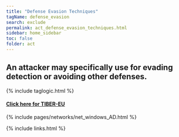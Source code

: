 ```yaml
---
title: "Defense Evasion Techniques"
tagName: defense_evasion
search: exclude
permalink: act_defense_evasion_techniques.html
sidebar: home_sidebar
toc: false
folder: act
---
```


## An attacker may specifically use for evading detection or avoiding other defenses.

{% include taglogic.html %}

<div class="panel-group" id="accordion">
                    <div class="panel panel-default">
                        <div class="panel-heading">
                            <h4 class="panel-title">
                                <a class="noCrossRef accordion-toggle" data-toggle="collapse" data-parent="#accordion" href="#collapseFive">Click here for TIBER-EU</a>
                            </h4>
                        </div>
                        <div id="collapseFive" class="panel-collapse collapse noCrossRef">
                            <div class="panel-body">
{% include pages/networks/net_windows_AD.html %}
                            </div>
                        </div>
                    </div>
</div>
<!-- /.panel-group -->

{% include links.html %}
